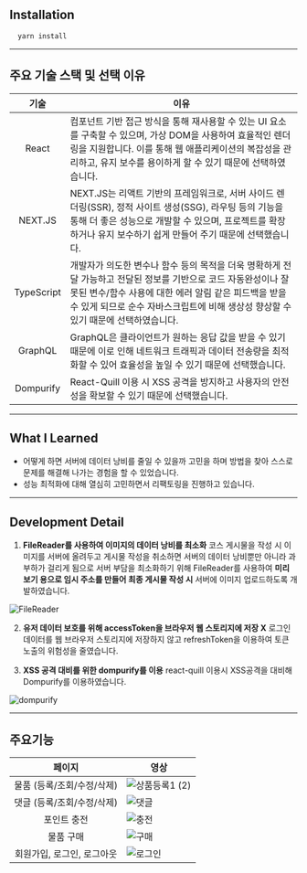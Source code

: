 ## Installation

```bash
  yarn install
```
---

## 주요 기술 스택 및 선택 이유

|        기술        | 이유                                                                                                                                           |
| :------------------: | ---------------------------------------------------------------------------------------------------------------------------------------------- |
|      React      | 컴포넌트 기반 접근 방식을 통해 재사용할 수 있는 UI 요소를 구축할 수 있으며, 가상 DOM을 사용하여 효율적인 렌더링을 지원합니다. 이를 통해 웹 애플리케이션의 복잡성을 관리하고, 유지 보수를 용이하게 할 수 있기 때문에 선택하였습니다.|
|  NEXT.JS  | NEXT.JS는 리액트 기반의 프레임워크로, 서버 사이드 렌더링(SSR), 정적 사이트 생성(SSG), 라우팅 등의 기능을 통해 더 좋은 성능으로 개발할 수 있으며, 프로젝트를 확장하거나 유지 보수하기 쉽게 만들어 주기 때문에 선택했습니다. | 
|  TypeScript  | 개발자가 의도한 변수나 함수 등의 목적을 더욱 명확하게 전달 가능하고 전달된 정보를 기반으로 코드 자동완성이나 잘못된 변수/함수 사용에 대한 에러 알림 같은 피드백을 받을 수 있게 되므로 순수 자바스크립트에 비해 생상성 향상할 수 있기 때문에 선택하였습니다. | 
|  GraphQL  | GraphQL은 클라이언트가 원하는 응답 값을 받을 수 있기 때문에 이로 인해 네트워크 트래픽과 데이터 전송량을 최적화할 수 있어 효율성을 높일 수 있기 때문에 선택했습니다.  | 
|  Dompurify  | React-Quill 이용 시 XSS 공격을 방지하고 사용자의 안전성을 확보할 수 있기 때문에 선택했습니다. | 

---

## What I Learned
* 어떻게 하면 서버에 데이터 낭비를 줄일 수 있을까 고민을 하며 방법을 찾아 스스로 문제를 해결해 나가는 경험을 할 수 있었습니다.
* 성능 최적화에 대해 열심히 고민하면서 리팩토링을 진행하고 있습니다.

---

## Development Detail
1. **FileReader를 사용하여 이미지의 데이터 낭비를 최소화**
코스 게시물을 작성 시 이미지를 서버에 올려두고 게시물 작성을 취소하면 서버의 데이터 낭비뿐만 아니라 과부하가 걸리게 됨으로 서버 부담을 최소화하기 위해 FileReader를 사용하여 **미리 보기 용으로 임시 주소를 만들어 최종 게시물 작성 시** 서버에 이미지 업로드하도록 개발하였습니다.

![FileReader](https://github.com/DumakIt/TradeCycle/assets/112146844/67bb0519-554d-4ac4-bb1d-70a03ee6836e)

2. **유저 데이터 보호를 위해 accessToken을 브라우저 웹 스토리지에 저장 X**
로그인 데이터를 웹 브라우저 스토리지에 저장하지 않고 refreshToken을 이용하여 토큰 노출의 위험성을 줄였습니다.

3. **XSS 공격 대비를 위한 dompurify를 이용**
react-quill 이용시 XSS공격을 대비해 Dompurify를 이용하였습니다.

![dompurify](https://github.com/DumakIt/TradeCycle/assets/112146844/7407231f-2d78-4b72-9fea-455760e45ba2)

---

## 주요기능


|        페이지        | 영상                                                                                                                                           |
| :-------------------------------: | ---------------------------------------------------------------------------------------------------------------------------------------------- |
|       물품 (등록/조회/수정/삭제)      | ![상품등록1 (2)](https://github.com/DumakIt/TradeCycle/assets/112146844/b16948a2-761b-4f23-a6e7-e00fad5d57cb)                                    |
|      댓글 (등록/조회/수정/삭제)      | ![댓글](https://github.com/DumakIt/TradeCycle/assets/112146844/f2d83937-f705-412b-b054-f33fed428423)                                       | 
|      포인트 충전      | ![충전](https://github.com/DumakIt/TradeCycle/assets/112146844/31338c7e-a95e-4dc7-8223-1105afa299a1)                                      |
|      물품 구매      | ![구매](https://github.com/DumakIt/TradeCycle/assets/112146844/531c6ead-4884-4880-abcd-2c7da96be30e)                                   | 
|   회원가입, 로그인, 로그아웃   | ![로그인](https://github.com/DumakIt/TradeCycle/assets/112146844/8a28d3ea-a1e1-4a4f-9971-4c5a9018ed09)                                       |
